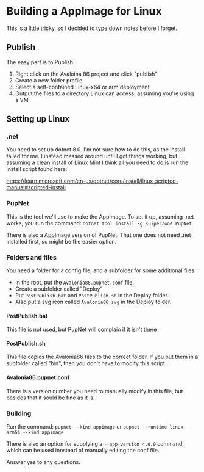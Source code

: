 # Building a AppImage for Linux

This is a little tricky, so I decided to type down notes before I forget.

## Publish

The easy part is to Publish:
 1. Right click on the Avaloina 86 project and click "publish"
 2. Create a new folder profile
 3. Select a self-contained Linux-x64 or arm deployment
 4. Output the files to a directory Linux can access, assuming you're using a VM

## Setting up Linux

### .net

You need to set up dotnet 8.0. I'm not sure how to do this, as the install failed for me.
I instead messed around until I got things working, but assuming a clean install of
Linux Mint I think all you need to do is run the install script found here:

https://learn.microsoft.com/en-us/dotnet/core/install/linux-scripted-manual#scripted-install

### PupNet

This is the tool we'll use to make the AppImage. To set it up, assuming .net works, you
run the command: ```dotnet tool install -g KuiperZone.PupNet```

There is also a AppImage version of PupNet. That one does not need .net installed first,
so might be the easier option.

### Folders and files

You need a folder for a config file, and a subfolder for some additional files.
 - In the root, put the ```Avalonia86.pupnet.conf``` file.
 - Create a subfolder called "Deploy"
 - Put ```PostPublish.bat``` and ```PostPublish.sh``` in the Deploy folder.
 - Also put a svg icon called ```Avalonia86.svg``` in the Deploy folder.

 #### PostPublish.bat

 This file is not used, but PupNet will complain if it isn't there

 #### PostPublish.sh

 This file copies the Avalonia86 files to the correct folder. If you put them in a
 subfolder called "bin", then you don't have to modify this script.

 #### Avalonia86.pupnet.conf

 There is a version number you need to manually modify in this file, but besides that
 it sould be fine as it is.

 ### Building

 Run the command: ```pupnet --kind appimage``` or ```pupnet --runtime linux-arm64 --kind appimage```

 There is also an option for supplying a ```--app-version 4.0.0``` command, which can
 be used innstead of manually editing the conf file.

 Answer yes to any questions.